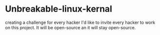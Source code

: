 # Unbreakable-linux-kernal
creating a challenge for every hacker
I'd like to invite every hacker to work on this project.
It will be open-source an it will stay open-source.

